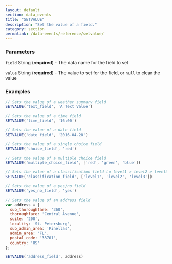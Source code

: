 ```yaml
---
layout: default
section: data_events
title: "SETVALUE"
description: "Set the value of a field."
category: section
permalink: /data-events/reference/setvalue/
---
```


### Parameters

`field` String (__required__) - The data name for the field to set

`value` String (__required__) - The value to set for the field, or `null` to clear the value

### Examples

```js
// Sets the value of a weather summary field
SETVALUE('text_field', 'A Text Value')
```


```js
// Sets the value of a time field
SETVALUE('time_field', '16:00')
```


```js
// Sets the value of a date field
SETVALUE('date_field', '2016-04-28')
```


```js
// Sets the value of a single choice field
SETVALUE('choice_field', 'red')
```


```js
// Sets the value of a multiple choice field
SETVALUE('multiple_choice_field', ['red', 'green', 'blue'])
```


```js
// Sets the value of a classification field to level1 > level2 > level3
SETVALUE('classification_field', ['level1', 'level2', 'level3'])
```


```js
// Sets the value of a yes/no field
SETVALUE('yes_no_field', 'yes')
```


```js
// Sets the value of an address field
var address = {
  sub_thoroughfare: '360',
  thoroughfare: 'Central Avenue',
  suite: '200',
  locality: 'St. Petersburg',
  sub_admin_area: 'Pinellas',
  admin_area: 'FL',
  postal_code: '33701',
  country: 'US'
};

SETVALUE('address_field', address)
```